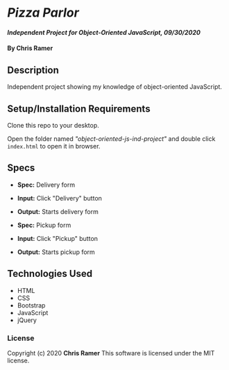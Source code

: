 # *Pizza Parlor*

#### *Independent Project for Object-Oriented JavaScript, 09/30/2020*

#### By **Chris Ramer**

## Description

Independent project showing my knowledge of object-oriented JavaScript.

## Setup/Installation Requirements

Clone this repo to your desktop.

Open the folder named *"object-oriented-js-ind-project"* and double click `index.html` to open it in browser.

## Specs

* **Spec:** Delivery form
* **Input:** Click "Delivery" button
* **Output:** Starts delivery form

* **Spec:**  Pickup form
* **Input:**  Click "Pickup" button
* **Output:** Starts pickup form

## Technologies Used

* HTML
* CSS
* Bootstrap
* JavaScript
* jQuery

### License

Copyright (c) 2020 **Chris Ramer**
This software is licensed under the MIT license.